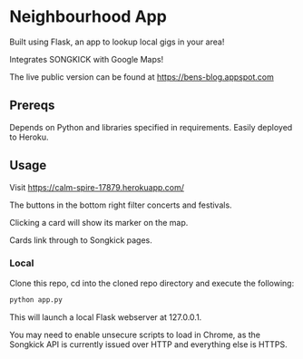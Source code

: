 # Neighbourhood App
Built using Flask, an app to lookup local gigs in your area!

Integrates SONGKICK with Google Maps!

The live public version can be found at https://bens-blog.appspot.com

## Prereqs
Depends on Python and libraries specified in requirements. Easily deployed to Heroku.

## Usage

Visit https://calm-spire-17879.herokuapp.com/

The buttons in the bottom right filter concerts and festivals.

Clicking a card will show its marker on the map.

Cards link through to Songkick pages.

### Local
Clone this repo, cd into the cloned repo directory and execute the following:
```bash
python app.py
```
This will launch a local Flask webserver at 127.0.0.1.

You may need to enable unsecure scripts to load in Chrome, as the Songkick API is currently issued over HTTP and everything else is HTTPS.

